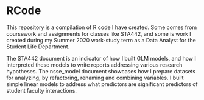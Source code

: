 # RCode
This repository is a compilation of R code I have created. Some comes from coursework and assignments for classes like
STA442, and some is work I created during my Summer 2020 work-study term as a Data Analyst for the Student Life Department.

The STA442 document is an indicator of how I built GLM models, and how I interpreted these models to write reports addressing various research hypotheses.
The nsse_model document showcases how I prepare datasets for analyzing, by refactoring, renaming and combining variables. I built simple linear models to address what predictors are significant predictors of student faculty interactions.
